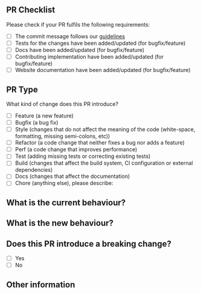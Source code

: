 ## PR Checklist

Please check if your PR fulfils the following requirements:

- [ ] The commit message follows our [guidelines](https://github.com/Sonia-corporation/stale/blob/master/CONTRIBUTING.md)
- [ ] Tests for the changes have been added/updated (for bugfix/feature)
- [ ] Docs have been added/updated (for bugfix/feature)
- [ ] Contributing implementation have been added/updated (for bugfix/feature)
- [ ] Website documentation have been added/updated (for bugfix/feature)

<!-- [Contributing implementation link](CONTRIBUTING.md#implementation) -->

## PR Type

What kind of change does this PR introduce?

<!-- Please check the one that applies to this PR using "x". -->

- [ ] Feature (a new feature)
- [ ] Bugfix (a bug fix)
- [ ] Style (changes that do not affect the meaning of the code (white-space, formatting, missing semi-colons, etc))
- [ ] Refactor (a code change that neither fixes a bug nor adds a feature)
- [ ] Perf (a code change that improves performance)
- [ ] Test (adding missing tests or correcting existing tests)
- [ ] Build (changes that affect the build system, CI configuration or external dependencies)
- [ ] Docs (changes that affect the documentation)
- [ ] Chore (anything else), please describe:

## What is the current behaviour?

<!-- Please describe the current behaviour that you are modifying, or link to a relevant issue. -->

## What is the new behaviour?

## Does this PR introduce a breaking change?

- [ ] Yes
- [ ] No

<!-- If this PR contains a breaking change, please describe the impact and migration path for existing applications below. -->

## Other information

<!-- Usually, the link to the related issue -->
